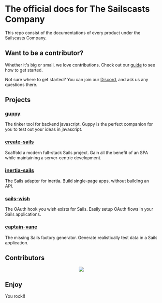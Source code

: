 # The official docs for The Sailscasts Company

This repo consist of the documentations of every product under the Sailscasts Company.

## Want to be a contributor?

Whether it's big or small, we love contributions. Check out our [guide](CONTRIBUTING.md) to see how to get started.

Not sure where to get started? You can join our [Discord](http://sailscasts.com/chat), and ask us any questions there.

## Projects

### [guppy](https://docs.sailscasts.com/guppy/)

The tinker tool for backend javascript. Guppy is the perfect companion for you to test out your ideas in javascript.

### [create-sails](https://docs.sailscasts.com/create-sails/)

Scaffold a modern full-stack Sails project. Gain all the benefit of an SPA while maintaining a server-centric development.

### [inertia-sails](https://docs.sailscasts.com/inertia-sails/)

The Sails adapter for inertia. Build single-page apps, without building an API.

### [sails-wish](https://docs.sailscasts.com/inertia-sails/)

The OAuth hook you wish exists for Sails. Easily setup OAuth flows in your Sails applications.

### [captain-vane](https://docs.sailscasts.com/captain-vane/)

The missing Sails factory generator. Generate realistically test data in a Sails application.

## Contributors

<p style="text-align:center">
<a href="https://github.com/sailscastshq/docs.sailscasts.com/graphs/contributors">
  <img src="https://contrib.rocks/image?repo=sailscastshq/docs.sailscasts.com" />
</a>
</p>

## Enjoy

You rock!!
